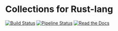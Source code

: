 # Collections for Rust-lang

[![Build Status](https://travis-ci.org/mfournial/collections-rust.svg?branch=master)](https://travis-ci.org/mfournial/collections-rust)
[![Pipeline Status](https://gitlab.doc.ic.ac.uk/mmf115/collections-rust/badges/master/pipeline.svg)](https://gitlab.doc.ic.ac.uk/mmf115/collections-rust/commits/master)
[![Read the Docs](https://img.shields.io/readthedocs/pip.svg)](https://gitlab.doc.ic.ac.uk/mmf115/collections-rust/-/jobs/artifacts/master/download?job=doc)